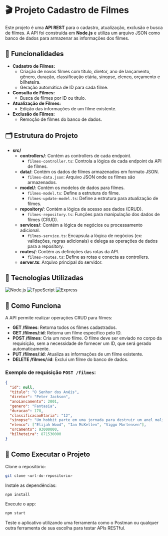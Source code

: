 
# 🎬 Projeto Cadastro de Filmes

Este projeto é uma **API REST** para o cadastro, atualização, exclusão e busca de filmes. A API foi construída em **Node.js** e utiliza um arquivo JSON como banco de dados para armazenar as informações dos filmes.

## 🎯 Funcionalidades

- **Cadastro de Filmes:**
  - Criação de novos filmes com título, diretor, ano de lançamento, gênero, duração, classificação etária, sinopse, elenco, orçamento e bilheteira.
  - Geração automática de ID para cada filme.
- **Consulta de Filmes:**
  - Busca de filmes por ID ou título.
- **Atualização de Filmes:**
  - Edição das informações de um filme existente.
- **Exclusão de Filmes:**
  - Remoção de filmes do banco de dados.

## 🗂️ Estrutura do Projeto

- **src/**
  - **controllers/**: Contém as controllers de cada endpoint.
    - `filmes-controller.ts`: Controla a lógica de cada endpoint da API de filmes.
  - **data/**: Contém os dados de filmes armazenados em formato JSON.
    - `filmes-data.json`: Arquivo JSON onde os filmes são armazenados.
  - **model/**: Contém os modelos de dados para filmes.
    - `filmes-model.ts`: Define a estrutura do filme.
    - `filmes-update-model.ts`: Define a estrutura para atualização de filmes.
  - **repository/**: Contém a lógica de acesso aos dados (CRUD).
    - `filmes-repository.ts`: Funções para manipulação dos dados de filmes (CRUD).
  - **services/**: Contém a lógica de negócios ou processamento adicional.
    - `filmes-service.ts`: Encapsula a lógica de negócios (ex: validações, regras adicionais) e delega as operações de dados para a repository.
  - **routes/**: Contém as definições das rotas da API.
    - `filmes-routes.ts`: Define as rotas e conecta as controllers.
  - **server.ts**: Arquivo principal do servidor.

## 🚀 Tecnologias Utilizadas

<div style="display: inline_block">
  <img alt="Node.js" src="https://img.shields.io/badge/Node.js-339933?style=for-the-badge&logo=node.js&logoColor=white">
  <img alt="TypeScript" src="https://img.shields.io/badge/TypeScript-007ACC?style=for-the-badge&logo=typescript&logoColor=white">
  <img alt="Express" src="https://img.shields.io/badge/Express-000000?style=for-the-badge&logo=express&logoColor=white">
</div>

## 📄 Como Funciona

A API permite realizar operações CRUD para filmes:

- **GET /filmes**: Retorna todos os filmes cadastrados.
- **GET /filmes/:id**: Retorna um filme específico pelo ID.
- **POST /filmes**: Cria um novo filme. O filme deve ser enviado no corpo da requisição, sem a necessidade de fornecer um ID, que será gerado automaticamente.
- **PUT /filmes/:id**: Atualiza as informações de um filme existente.
- **DELETE /filmes/:id**: Exclui um filme do banco de dados.

### Exemplo de requisição `POST /filmes`:

```json
{ 
  "id": null,
  "titulo": "O Senhor dos Anéis",
  "diretor": "Peter Jackson",
  "anoLancamento": 2001,
  "genero": "Fantasia",
  "duracao": 178,
  "classificacaoEtaria": "12",
  "sinopse": "Um hobbit parte em uma jornada para destruir um anel maligno.",
  "elenco": ["Elijah Wood", "Ian McKellen", "Viggo Mortensen"],
  "orcamento": 93000000,
  "bilheteira": 871530000
}
```

## 📌 Como Executar o Projeto

Clone o repositório:

```bash
git clone <url-do-repositorio>
```

Instale as dependências:

```bash
npm install
```

Execute o app:

```bash
npm start
```

Teste o aplicativo utilizando uma ferramenta como o Postman ou qualquer outra ferramenta de sua escolha para testar APIs RESTful.


